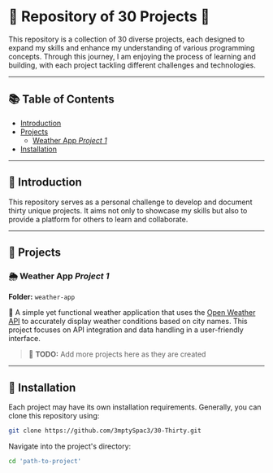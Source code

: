 
# 🚀 Repository of 30 Projects 🚀

This repository is a collection of 30 diverse projects, each designed to expand my skills and enhance my understanding of various programming concepts. Through this journey, I am enjoying the process of learning and building, with each project tackling different challenges and technologies.

---

## 📚 Table of Contents

- [Introduction](#introduction)
- [Projects](#projects)
  - [Weather App *Project 1*](#weather-app)
- [Installation](#installation)

---

## 🌟 Introduction

This repository serves as a personal challenge to develop and document thirty unique projects. It aims not only to showcase my skills but also to provide a platform for others to learn and collaborate.

---

## 📁 Projects

### 🌦 Weather App *Project 1*

**Folder:** `weather-app`

🔗 A simple yet functional weather application that uses the [Open Weather API](https://openweathermap.org/) to accurately display weather conditions based on city names. This project focuses on API integration and data handling in a user-friendly interface.

> 📝 **TODO:** Add more projects here as they are created

---

## 🔧 Installation

Each project may have its own installation requirements. Generally, you can clone this repository using:

```bash
git clone https://github.com/3mptySpac3/30-Thirty.git
```

Navigate into the project's directory:
```bash
cd 'path-to-project'
```

